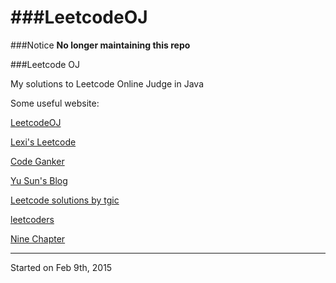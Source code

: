 ###LeetcodeOJ
==========

###Notice
**No longer maintaining this repo**

###Leetcode OJ

My solutions to Leetcode Online Judge in Java

Some useful website:

[LeetcodeOJ](https://oj.leetcode.com/)

[Lexi's Leetcode](https://leetcodenotes.wordpress.com/)

[Code Ganker](http://blog.csdn.net/linhuanmars)

[Yu Sun's Blog](https://yusun2015.wordpress.com/category/leetcode/)

[Leetcode solutions by tgic](http://leetcode.tgic.me/)

[leetcoders](https://github.com/leetcoders/LeetCode-Java)

[Nine Chapter](http://www.ninechapter.com/solutions/)

-----------------------------------------
Started on Feb 9th, 2015


